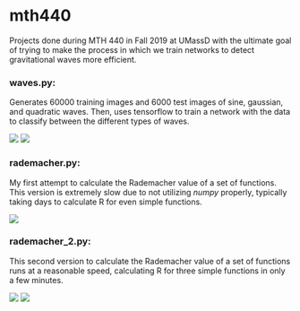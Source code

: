 # mth440
Projects done during MTH 440 in Fall 2019 at UMassD with the ultimate goal of trying to make the process in which we train networks to detect gravitational waves more efficient.

### waves.py:
Generates 60000 training images and 6000 test images of sine, gaussian, and quadratic waves.  Then, uses tensorflow to train a network with the data to classify between the different types of waves.

![](https://i.imgur.com/RE6yFCS.png)
![](https://i.imgur.com/7DgNrVi.png)

### rademacher.py:
My first attempt to calculate the Rademacher value of a set of functions.  This version is extremely slow due to not utilizing _numpy_ properly, typically taking days to calculate R for even simple functions.

![](https://i.imgur.com/3bCU0JG.png)

### rademacher_2.py:
This second version to calculate the Rademacher value of a set of functions runs at a reasonable speed, calculating R for three simple functions in only a few minutes.

![](https://i.imgur.com/8C5rkTH.png)
![](https://i.imgur.com/YWjuiQa.png)
